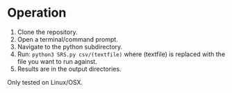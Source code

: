 # Operation
1. Clone the repository.
2. Open a terminal/command prompt.
3. Navigate to the python subdirectory.
4. Run:   ```python3 SRS.py csv/(textfile)``` where (textfile) is replaced with the file you want to run against.
5. Results are in the output directories.

Only tested on Linux/OSX.
